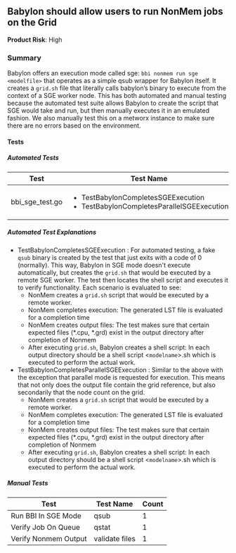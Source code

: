## Babylon should allow users to run NonMem jobs on the Grid
**Product Risk**: High

### Summary
Babylon offers an execution mode called sge: `bbi nonmem run sge <modelfile>` that operates as a simple qsub wrapper for 
Babylon itself. It creates a `grid.sh` file that literally calls babylon’s binary to execute from the context of a SGE 
worker node. This has both automated and manual testing because the automated test suite allows Babylon to create the 
script that SGE would take and run, but then manually executes it in an emulated fashion. We also manually test this 
on a metworx instance to make sure there are no errors based on the environment.

#### Tests

##### Automated Tests

Test | Test Name | Count
-----|-----------|-------
bbi_sge_test.go| <ul><li>TestBabylonCompletesSGEExecution</li><li>TestBabylonCompletesParallelSGEExecution</li></ul> |2

##### Automated Test Explanations
* TestBabylonCompletesSGEExecution : For automated testing, a fake `qsub` binary is created by the test that just
exits with a code of 0 (normally). This way, Babylon in SGE mode doesn't execute automatically, but creates the `grid.sh`
that would be executed by a remote SGE worker. The test then locates the shell script and executes it to verify functionality.
Each scenario is evaluated to see:
    * NonMem creates a `grid.sh` script that would be executed by a remote worker.
    * NonMem completes execution: The generated LST file is evaluated for a completion time
    * NonMem creates output files: The test makes sure that certain expected files (*.cpu, *.grd) exist in the output
    directory after completion of Nonmem
    * After executing `grid.sh`, Babylon creates a shell script: In each output directory should be a shell script <`modelname`>.sh which is
    executed to perform the actual work.
* TestBabylonCompletesParallelSGEExecution : Similar to the above with the exception that parallel mode is requested for execution.
This means that not only does the output file contain the grid reference, but also secondarily that the node count on the grid.
    * NonMem creates a `grid.sh` script that would be executed by a remote worker.
    * NonMem completes execution: The generated LST file is evaluated for a completion time
    * NonMem creates output files: The test makes sure that certain expected files (*.cpu, *.grd) exist in the output
    directory after completion of Nonmem
    * After executing `grid.sh`, Babylon creates a shell script: In each output directory should be a shell script <`modelname`>.sh which is
    executed to perform the actual work.

##### Manual Tests

Test | Test Name | Count
-----|-----------|-------
Run BBI In SGE Mode | qsub | 1
Verify Job On Queue | qstat | 1
Verify Nonmem Output | validate files | 1


